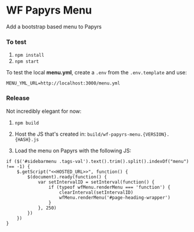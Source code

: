 # WF Papyrs Menu

Add a bootstrap based menu to Papyrs

### To test

1) `npm install`
2) `npm start`

To test the local **menu.yml**, create a `.env` from the `.env.template` and use:

```
MENU_YML_URL=http://localhost:3000/menu.yml
``` 

### Release

Not incredibly elegant for now:

1) `npm build`

2) Host the JS that's created in: `build/wf-papyrs-menu.{VERSION}.{HASH}.js`

3) Load the menu on Papyrs with the following JS:

```
if ($('#sidebarmenu .tags-val').text().trim().split().indexOf("menu") !== -1) {
	$.getScript("<<HOSTED_URL>>", function() {
		$(document).ready(function() {
			var setIntervalID = setInterval(function() {
				if (typeof wfMenu.renderMenu === 'function') {
					clearInterval(setIntervalID)
					wfMenu.renderMenu('#page-heading-wrapper')
				}
			}, 250)
		})
	})
}
``` 